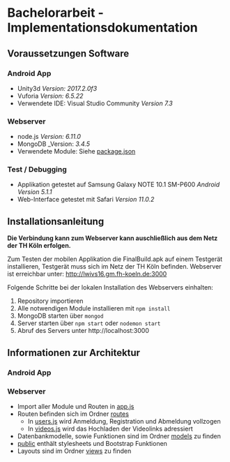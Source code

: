 # Bachelorarbeit - Implementationsdokumentation

## Voraussetzungen Software
### Android App
* Unity3d _Version: 2017.2.0f3_
* Vuforia _Version: 6.5.22_
* Verwendete IDE: Visual Studio Community _Version 7.3_

### Webserver
* node.js _Version: 6.11.0_
* MongoDB _Version: _3.4.5_
* Verwendete Module: Siehe [package.json](package.json)

### Test / Debugging
* Applikation getestet auf Samsung Galaxy NOTE 10.1 SM-P600 _Android Version 5.1.1_
* Web-Interface getestet mit Safari _Version 11.0.2_

## Installationsanleitung

**Die Verbindung kann zum Webserver kann auschließlich aus dem Netz der TH Köln erfolgen.**

Zum Testen der mobilen Applikation die FinalBuild.apk auf einem Testgerät installieren, Testgerät muss sich im Netz der TH Köln befinden.
Webserver ist erreichbar unter: http://lwivs16.gm.fh-koeln.de:3000

Folgende Schritte bei der lokalen Installation des Webservers einhalten:
1. Repository importieren
2. Alle notwendigen Module installieren mit ``npm install``
3. MongoDB starten über ``mongod``
4. Server starten über ``npm start`` oder ``nodemon start``
5. Abruf des Servers unter http://localhost:3000

## Informationen zur Architektur
### Android App

### Webserver
* Import aller Module und Routen in [app.js](app.js)
* Routen befinden sich im Ordner [routes](routes)
  * In [users.js](/routes/users.js) wird Anmeldung, Registration und Abmeldung vollzogen
  * In [videos.js](/routes/videos.js) wird das Hochladen der Videolinks adressiert
* Datenbankmodelle, sowie Funktionen sind im Ordner [models](models) zu finden
* [public](public) enthält stylesheets und Bootstrap Funktionen
* Layouts sind im Ordner [views](views) zu finden

